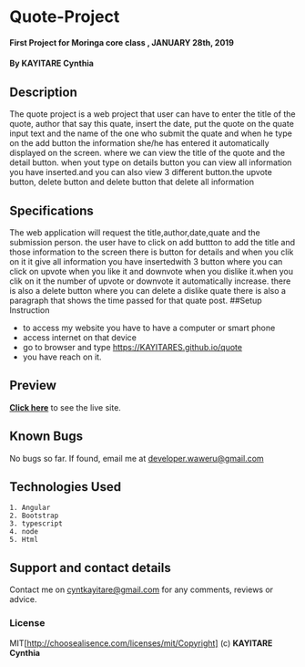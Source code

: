 # Quote-Project
#### First Project for Moringa core class , JANUARY 28th, 2019
#### By **KAYITARE Cynthia**

## Description
The quote project is a web project that user can have to enter the title of the quote, author that say this quate, insert the date, put the quote on the quate input text and the name of the one who submit the quate and when he type on the add button the information she/he has entered it automatically displayed on the screen. where we can view the title of the quote and the detail button. when yout type on details button you can view all information you have inserted.and you can also view 3 different button.the upvote button, delete button and delete button that delete all information

## Specifications
The web application will request the title,author,date,quate and the submission person.
the user have to click on add buttton to add the title and those information to the screen
there is button for details and when you clik on it it give all information you have insertedwith 3 button where you can click on upvote when you like it and downvote when you dislike it.when you clik on it the number of upvote or downvote it automatically increase.
there is also a delete button where you can delete a dislike quate
there is also a paragraph that shows the time passed for that quate post.
##Setup Instruction
* to access my website you have to have a computer or smart phone
* access internet on that device
* go to browser and type https://KAYITARES.github.io/quote
* you have reach on it.

## Preview
**[Click here](https://KAYITARES.github.io/quote)** to see the live site.

## Known Bugs
No bugs so far. If found, email me at developer.waweru@gmail.com

## Technologies Used
    1. Angular
    2. Bootstrap
    3. typescript
    4. node
    5. Html

## Support and contact details
Contact me on cyntkayitare@gmail.com for any comments, reviews or advice.

### License
MIT[http://choosealisence.com/licenses/mit/Copyright] (c) **KAYITARE Cynthia**
